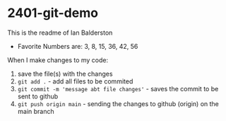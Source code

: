 # 2401-git-demo

This is the readme of Ian Balderston

- Favorite Numbers are: 3, 8, 15, 36, 42, 56 

When I make changes to my code: 

1. save the file(s) with the changes
2. `git add .` - add all files to be commited 
3. `git commit -m 'message abt file changes'` - saves the commit to be sent to github
4. `git push origin main` - sending the changes to github (origin) on the main branch
